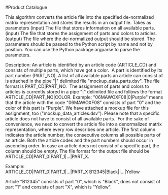 #Product Catalogue

This algorithm converts the article file into the specified de-normalized matrix representation and stores the results in an output file.
Takes as parameters
(input) The file that stores information on all available parts.
(input) The file that stores the assignment of parts and colors to articles.
(output) The file where the de-normalized output should be stored.
The parameters should be passed to the Python script by name and not by position. You can use the Python package argparse to parse the parameters. 


Description: 
An article is identified by an article code (ARTICLE_CD) and consists of multiple parts, which have got a color. 
A part is identified by its part number (PART_NO). A list of all available parts an article can consist of is attached in the pipe "|" delimited file "mockup_data_parts.dsv". The file format is PART_CD|PART_NO. 
The assignment of parts and colors to articles is currently stored in a pipe "|" delimited file and follows the format ARTICLE_CD|PART_NO|COLOR. Example: "06MAWOXF08|0|Purple" means that the article with the code "06MAWOXF08" consists of part "0" and the color of this part is "Purple". We have attached a mockup file for this assignment, too ("mockup_data_articles.dsv"). Please note that a specific article does not have to consist of all available parts. 
For the sake of convenience, we need to convert the article file into a denormalized matrix representation, where every row describes one article. The first column indicates the article number, the consecutive columns all possible parts of an article. Both the article codes and the part numbers should occur in ascending order. In case an article does not consist of a specific part, the column should be empty. The file format for the output file should be ARTICLE_CD|PART_0|PART_1|...|PART_X.
    
Example:   
ARTICLE_CD|PART_0|PART_1|...|PART_X
B12345|Black||...|Yellow

Article "B12345" consists of part "0", which is "Black", does not consist of part "1" and consists of part "X", which is "Yellow".


